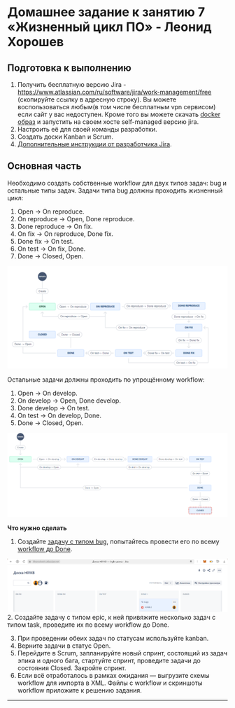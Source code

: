 # Домашнее задание к занятию 7 «Жизненный цикл ПО» - Леонид Хорошев

## Подготовка к выполнению

1. Получить бесплатную версию Jira - https://www.atlassian.com/ru/software/jira/work-management/free (скопируйте ссылку в адресную строку). Вы можете воспользоваться любым(в том числе бесплатным vpn сервисом) если сайт у вас недоступен. Кроме того вы можете скачать [docker образ](https://hub.docker.com/r/atlassian/jira-software/#) и запустить на своем хосте self-managed версию jira.
2. Настроить её для своей команды разработки.
3. Создать доски Kanban и Scrum.
4. [Дополнительные инструкции от разработчика Jira](https://support.atlassian.com/jira-cloud-administration/docs/import-and-export-issue-workflows/).

## Основная часть

Необходимо создать собственные workflow для двух типов задач: bug и остальные типы задач. Задачи типа bug должны проходить жизненный цикл:

1. Open -> On reproduce.
2. On reproduce -> Open, Done reproduce.
3. Done reproduce -> On fix.
4. On fix -> On reproduce, Done fix.
5. Done fix -> On test.
6. On test -> On fix, Done.
7. Done -> Closed, Open.

![Alt_text](https://github.com/LeonidKhoroshev/mnt-homeworks/blob/MNT-video/09-ci-01-intro/screenshots/jira1.png)

Остальные задачи должны проходить по упрощённому workflow:

1. Open -> On develop.
2. On develop -> Open, Done develop.
3. Done develop -> On test.
4. On test -> On develop, Done.
5. Done -> Closed, Open.

![Alt_text](https://github.com/LeonidKhoroshev/mnt-homeworks/blob/MNT-video/09-ci-01-intro/screenshots/jira2.png)

**Что нужно сделать**

1. Создайте [задачу с типом bug](https://khoroshevlv.atlassian.net/browse/H01KB-2?atlOrigin=eyJpIjoiZDRkYTRjZDliYzU5NDk1Zjg4NGE0M2E3MDZlODIzZjkiLCJwIjoiaiJ9), попытайтесь провести его по всему [workflow до Done](https://khoroshevlv.atlassian.net/jira/software/projects/H01KB/boards/1?atlOrigin=eyJpIjoiYjEzMTk1YmM2YjUxNDBlZTlmMjI5MTcyZDIyZTI1YmUiLCJwIjoiaiJ9).

![Alt_text](https://github.com/LeonidKhoroshev/mnt-homeworks/blob/MNT-video/09-ci-01-intro/screenshots/jira3.png)
2. Создайте задачу с типом epic, к ней привяжите несколько задач с типом task, проведите их по всему workflow до Done. 

3. При проведении обеих задач по статусам используйте kanban. 
4. Верните задачи в статус Open.
5. Перейдите в Scrum, запланируйте новый спринт, состоящий из задач эпика и одного бага, стартуйте спринт, проведите задачи до состояния Closed. Закройте спринт.
6. Если всё отработалось в рамках ожидания — выгрузите схемы workflow для импорта в XML. Файлы с workflow и скриншоты workflow приложите к решению задания.

---
